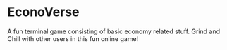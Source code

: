 # EconoVerse
A fun terminal game consisting of basic economy related stuff. Grind and Chill with other users in this fun online game!
